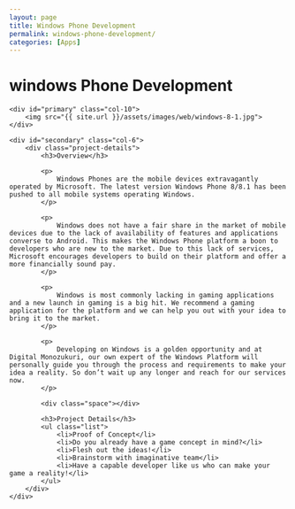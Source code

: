 ```yaml
---
layout: page
title: Windows Phone Development
permalink: windows-phone-development/
categories: [Apps]
---
```


<div class="page-header">
	<h1 class="page-title">windows Phone Development</h1>
</div>

<div id="main" class="row">
		
	<div id="primary" class="col-10">	
		<img src="{{ site.url }}/assets/images/web/windows-8-1.jpg">
	</div>
			      		
	<div id="secondary" class="col-6">  			
		<div class="project-details">
			<h3>Overview</h3>

			<p>
				Windows Phones are the mobile devices extravagantly operated by Microsoft. The latest version Windows Phone 8/8.1 has been pushed to all mobile systems operating Windows.
			</p>

			<p>
				Windows does not have a fair share in the market of mobile devices due to the lack of availability of features and applications converse to Android. This makes the Windows Phone platform a boon to developers who are new to the market. Due to this lack of services, Microsoft encourages developers to build on their platform and offer a more financially sound pay.
			</p>

			<p>
				Windows is most commonly lacking in gaming applications and a new launch in gaming is a big hit. We recommend a gaming application for the platform and we can help you out with your idea to bring it to the market.
			</p>

			<p>
				Developing on Windows is a golden opportunity and at Digital Monozukuri, our own expert of the Windows Platform will personally guide you through the process and requirements to make your idea a reality. So don’t wait up any longer and reach for our services now.
			</p>
				      			
			<div class="space"></div>
				      			
  			<h3>Project Details</h3>
  			<ul class="list">
  				<li>Proof of Concept</li> 
				<li>Do you already have a game concept in mind?</li> 
				<li>Flesh out the ideas!</li> 
				<li>Brainstorm with imaginative team</li> 
				<li>Have a capable developer like us who can make your game a reality!</li> 
  			</ul>		      			
		</div>	      			
	</div>
</div>